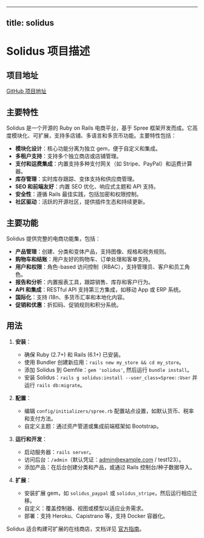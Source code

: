 
---
title: solidus
---

# Solidus 项目描述

## 项目地址
[GitHub 项目地址](https://github.com/solidusio/solidus)

## 主要特性
Solidus 是一个开源的 Ruby on Rails 电商平台，基于 Spree 框架开发而成。它高度模块化、可扩展，支持多店铺、多语言和多货币功能。主要特性包括：
- **模块化设计**：核心功能分离为独立 gem，便于自定义和集成。
- **多租户支持**：支持多个独立商店或店铺管理。
- **支付和运费集成**：内置支持多种支付网关（如 Stripe、PayPal）和运费计算器。
- **库存管理**：实时库存跟踪、变体支持和供应商管理。
- **SEO 和前端友好**：内置 SEO 优化、响应式主题和 API 支持。
- **安全性**：遵循 Rails 最佳实践，包括加密和权限控制。
- **社区驱动**：活跃的开源社区，提供插件生态和持续更新。

## 主要功能
Solidus 提供完整的电商功能集，包括：
- **产品管理**：创建、分类和变体产品，支持图像、规格和税务规则。
- **购物车和结账**：用户友好的购物车、订单处理和客单支持。
- **用户和权限**：角色-based 访问控制（RBAC），支持管理员、客户和员工角色。
- **报告和分析**：内置报表工具，跟踪销售、库存和客户行为。
- **API 和集成**：RESTful API 支持第三方集成，如移动 App 或 ERP 系统。
- **国际化**：支持 i18n、多货币汇率和本地化内容。
- **促销和优惠**：折扣码、促销规则和积分系统。

## 用法
1. **安装**：
   - 确保 Ruby (2.7+) 和 Rails (6.1+) 已安装。
   - 使用 Bundler 创建新应用：`rails new my_store && cd my_store`。
   - 添加 Solidus 到 Gemfile：`gem 'solidus'`, 然后运行 `bundle install`。
   - 安装 Solidus：`rails g solidus:install --user_class=Spree::User` 并运行 `rails db:migrate`。

2. **配置**：
   - 编辑 `config/initializers/spree.rb` 配置站点设置，如默认货币、税率和支付方法。
   - 自定义主题：通过资产管道或集成前端框架如 Bootstrap。

3. **运行和开发**：
   - 启动服务器：`rails server`。
   - 访问后台：`/admin`（默认凭证：admin@example.com / test123）。
   - 添加产品：在后台创建分类和产品，或通过 Rails 控制台/种子数据导入。

4. **扩展**：
   - 安装扩展 gem，如 `solidus_paypal` 或 `solidus_stripe`，然后运行相应迁移。
   - 自定义：覆盖控制器、视图或模型以适应业务需求。
   - 部署：支持 Heroku、Capistrano 等，支持 Docker 容器化。

Solidus 适合构建可扩展的在线商店，文档详见 [官方指南](https://guides.solidus.io/)。